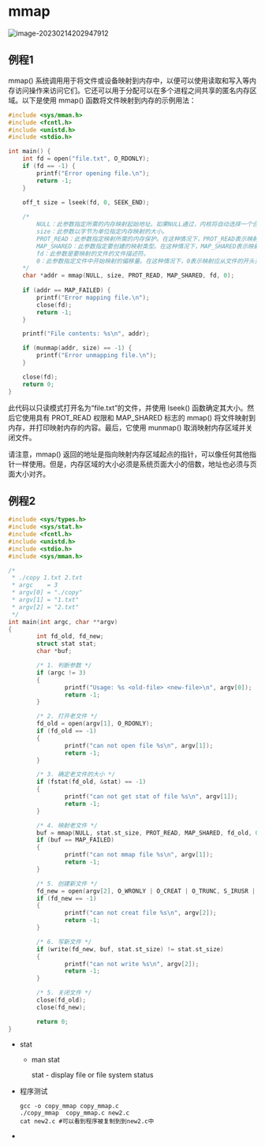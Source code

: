 # mmap

![image-20230214202947912](https://pic-1304959529.cos.ap-guangzhou.myqcloud.com/DB/image-20230214202947912.png)

## 例程1

mmap() 系统调用用于将文件或设备映射到内存中，以便可以使用读取和写入等内存访问操作来访问它们。它还可以用于分配可以在多个进程之间共享的匿名内存区域。以下是使用 mmap() 函数将文件映射到内存的示例用法：

```c
#include <sys/mman.h>
#include <fcntl.h>
#include <unistd.h>
#include <stdio.h>

int main() {
    int fd = open("file.txt", O_RDONLY);
    if (fd == -1) {
        printf("Error opening file.\n");
        return -1;
    }

    off_t size = lseek(fd, 0, SEEK_END);
    
    /*
    	NULL：此参数指定所需的内存映射起始地址。如果NULL通过，内核将自动选择一个合适的地址。
    	size：此参数以字节为单位指定内存映射的大小。
    	PROT_READ：此参数指定映射所需的内存保护。在这种情况下，PROT_READ表示映射应该是只读的。
    	MAP_SHARED：此参数指定要创建的映射类型。在这种情况下，MAP_SHARED表示映射应该与也映射同一文件的其他进程共享。
    	fd：此参数是要映射的文件的文件描述符。
    	0：此参数指定文件中开始映射的偏移量。在这种情况下，0表示映射应从文件的开头开始。
    */
    char *addr = mmap(NULL, size, PROT_READ, MAP_SHARED, fd, 0);
    
    if (addr == MAP_FAILED) {
        printf("Error mapping file.\n");
        close(fd);
        return -1;
    }

    printf("File contents: %s\n", addr);

    if (munmap(addr, size) == -1) {
        printf("Error unmapping file.\n");
    }

    close(fd);
    return 0;
}

```

此代码以只读模式打开名为“file.txt”的文件，并使用 lseek() 函数确定其大小。然后它使用具有 PROT_READ 权限和 MAP_SHARED 标志的 mmap() 将文件映射到内存，并打印映射内存的内容。最后，它使用 munmap() 取消映射内存区域并关闭文件。

请注意，mmap() 返回的地址是指向映射内存区域起点的指针，可以像任何其他指针一样使用。但是，内存区域的大小必须是系统页面大小的倍数，地址也必须与页面大小对齐。



## 例程2

```C
#include <sys/types.h>
#include <sys/stat.h>
#include <fcntl.h>
#include <unistd.h>
#include <stdio.h>
#include <sys/mman.h>

/*
 * ./copy 1.txt 2.txt
 * argc    = 3
 * argv[0] = "./copy"
 * argv[1] = "1.txt"
 * argv[2] = "2.txt"
 */
int main(int argc, char **argv)
{
        int fd_old, fd_new;
        struct stat stat;
        char *buf;

        /* 1. 判断参数 */
        if (argc != 3)
        {
                printf("Usage: %s <old-file> <new-file>\n", argv[0]);
                return -1;
        }

        /* 2. 打开老文件 */
        fd_old = open(argv[1], O_RDONLY);
        if (fd_old == -1)
        {
                printf("can not open file %s\n", argv[1]);
                return -1;
        }

        /* 3. 确定老文件的大小 */
        if (fstat(fd_old, &stat) == -1)
        {
                printf("can not get stat of file %s\n", argv[1]);
                return -1;
        }

        /* 4. 映射老文件 */
        buf = mmap(NULL, stat.st_size, PROT_READ, MAP_SHARED, fd_old, 0);
        if (buf == MAP_FAILED)
        {
                printf("can not mmap file %s\n", argv[1]);
                return -1;
        }

        /* 5. 创建新文件 */
        fd_new = open(argv[2], O_WRONLY | O_CREAT | O_TRUNC, S_IRUSR | S_IWUSR | S_IRGRP | S_IWGRP | S_IROTH | S_IWOTH);
        if (fd_new == -1)
        {
                printf("can not creat file %s\n", argv[2]);
                return -1;
        }

        /* 6. 写新文件 */
        if (write(fd_new, buf, stat.st_size) != stat.st_size)
        {
                printf("can not write %s\n", argv[2]);
                return -1;
        }

        /* 5. 关闭文件 */
        close(fd_old);
        close(fd_new);

        return 0;
}
```

- stat 

  - man stat

    stat - display file or file system status

- 程序测试

  ```shell
  gcc -o copy_mmap copy_mmap.c
  ./copy_mmap  copy_mmap.c new2.c
  cat new2.c #可以看到程序被复制到到new2.c中
  ```

- 